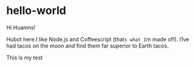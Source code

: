# hello-world

Hi Huamns!

Hubot here.I like Node.js and Coffeescript (that`s what I`m made of!).
I1ve had tacos on the moon and find them far superior to Earth tacos.

This is my test